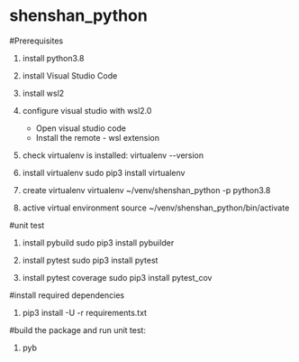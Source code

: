 # shenshan_python

#Prerequisites
1) install python3.8
2) install Visual Studio Code
3) install wsl2
4) configure visual studio with wsl2.0
    - Open visual studio code
    - Install the remote - wsl extension


2) check virtualenv is installed: 
        virtualenv --version

3) install virtualenv
    sudo pip3 install virtualenv

4) create virtualenv
    virtualenv ~/venv/shenshan_python -p python3.8

5) active virtual environment
    source ~/venv/shenshan_python/bin/activate
   
#unit test 
1) install pybuild
    sudo pip3 install pybuilder
   
2) install pytest
    sudo pip3 install pytest
   
3) install pytest coverage
    sudo pip3 install pytest_cov
   
#install required dependencies
1) pip3 install -U -r requirements.txt

#build the package and run unit test:
1) pyb
